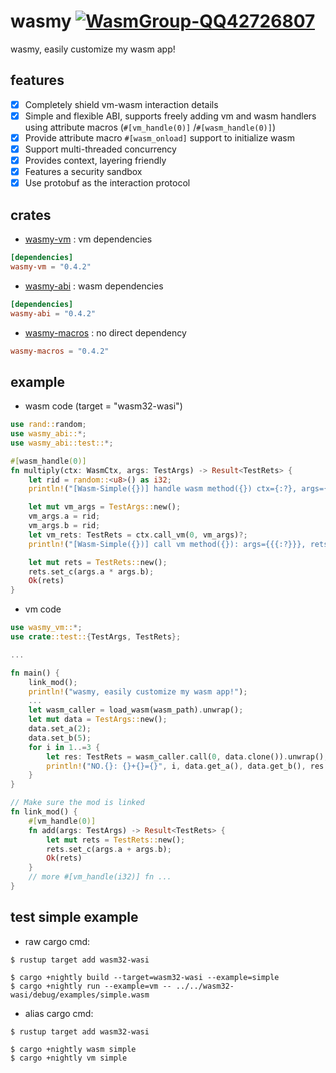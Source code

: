 # wasmy [![WasmGroup-QQ42726807](https://img.shields.io/badge/WasmGroup-QQ42726807-27a5ea.svg?style=flat-square)](https://jq.qq.com/?_wv=1027&k=dSmP3goX)

wasmy, easily customize my wasm app!

## features

- [x] Completely shield vm-wasm interaction details
- [x] Simple and flexible ABI, supports freely adding vm and wasm handlers using attribute macros (`#[vm_handle(0)]`
  /`#[wasm_handle(0)]`)
- [x] Provide attribute macro `#[wasm_onload]` support to initialize wasm
- [x] Support multi-threaded concurrency
- [x] Provides context, layering friendly
- [x] Features a security sandbox
- [x] Use protobuf as the interaction protocol

## crates

- [wasmy-vm](https://docs.rs/wasmy-vm/latest/wasmy_vm/index.html) : vm dependencies

```toml
[dependencies]
wasmy-vm = "0.4.2"
```

- [wasmy-abi](https://docs.rs/wasmy-abi/latest/wasmy_abi/index.html) : wasm dependencies

```toml
[dependencies]
wasmy-abi = "0.4.2"
```

- [wasmy-macros](https://docs.rs/wasmy-macros/latest/wasmy_macros/index.html) : no direct dependency

```toml
wasmy-macros = "0.4.2"
```

## example

- wasm code (target = "wasm32-wasi")

```rust
use rand::random;
use wasmy_abi::*;
use wasmy_abi::test::*;

#[wasm_handle(0)]
fn multiply(ctx: WasmCtx, args: TestArgs) -> Result<TestRets> {
    let rid = random::<u8>() as i32;
    println!("[Wasm-Simple({})] handle wasm method({}) ctx={:?}, args={{{:?}}}", rid, 0, ctx, args);

    let mut vm_args = TestArgs::new();
    vm_args.a = rid;
    vm_args.b = rid;
    let vm_rets: TestRets = ctx.call_vm(0, vm_args)?;
    println!("[Wasm-Simple({})] call vm method({}): args={{{:?}}}, rets={}", rid, 0, vm_rets, vm_rets.get_c());

    let mut rets = TestRets::new();
    rets.set_c(args.a * args.b);
    Ok(rets)
}
```

- vm code

```rust
use wasmy_vm::*;
use crate::test::{TestArgs, TestRets};

...

fn main() {
    link_mod();
    println!("wasmy, easily customize my wasm app!");
    ...
    let wasm_caller = load_wasm(wasm_path).unwrap();
    let mut data = TestArgs::new();
    data.set_a(2);
    data.set_b(5);
    for i in 1..=3 {
        let res: TestRets = wasm_caller.call(0, data.clone()).unwrap();
        println!("NO.{}: {}+{}={}", i, data.get_a(), data.get_b(), res.get_c())
    }
}

// Make sure the mod is linked
fn link_mod() {
    #[vm_handle(0)]
    fn add(args: TestArgs) -> Result<TestRets> {
        let mut rets = TestRets::new();
        rets.set_c(args.a + args.b);
        Ok(rets)
    }
    // more #[vm_handle(i32)] fn ...
}
```

## test simple example

- raw cargo cmd:

```shell
$ rustup target add wasm32-wasi

$ cargo +nightly build --target=wasm32-wasi --example=simple
$ cargo +nightly run --example=vm -- ../../wasm32-wasi/debug/examples/simple.wasm
```

- alias cargo cmd:

```shell
$ rustup target add wasm32-wasi

$ cargo +nightly wasm simple
$ cargo +nightly vm simple
```
